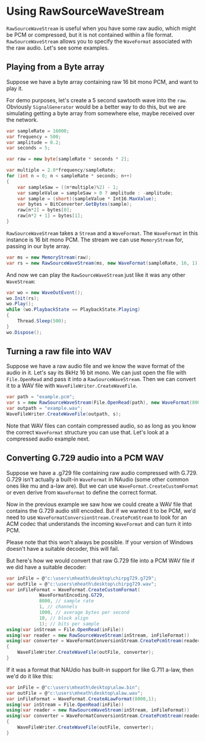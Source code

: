 # Using RawSourceWaveStream

`RawSourceWaveStream` is useful when you have some raw audio, which might be PCM or compressed, but it is not contained within a file format. `RawSourceWaveStream` allows you to specify the `WaveFormat` associated with the raw audio. Let's see some examples.

## Playing from a Byte array

Suppose we have a byte array containing raw 16 bit mono PCM, and want to play it.

For demo purposes, let's create a 5 second sawtooth wave into the `raw`. Obviously `SignalGenerator` would be a better way to do this, but we are simulating getting a byte array from somewhere else, maybe received over the network.

```c#
var sampleRate = 16000;
var frequency = 500;
var amplitude = 0.2;
var seconds = 5;

var raw = new byte[sampleRate * seconds * 2];

var multiple = 2.0*frequency/sampleRate;
for (int n = 0; n < sampleRate * seconds; n++)
{
    var sampleSaw = ((n*multiple)%2) - 1;
    var sampleValue = sampleSaw > 0 ? amplitude : -amplitude;
    var sample = (short)(sampleValue * Int16.MaxValue);
    var bytes = BitConverter.GetBytes(sample);
    raw[n*2] = bytes[0];
    raw[n*2 + 1] = bytes[1];
}
```

`RawSourceWaveStream` takes a `Stream` and a `WaveFormat`. The `WaveFormat` in this instance is 16 bit mono PCM. The stream we can use `MemoryStream` for, passing in our byte array.

```c#
var ms = new MemoryStream(raw);
var rs = new RawSourceWaveStream(ms, new WaveFormat(sampleRate, 16, 1));
```

And now we can play the `RawSourceWaveStream` just like it was any other `WaveStream`:

```c#
var wo = new WaveOutEvent();
wo.Init(rs);
wo.Play();
while (wo.PlaybackState == PlaybackState.Playing)
{
    Thread.Sleep(500);
}
wo.Dispose();
```

## Turning a raw file into WAV

Suppose we have a raw audio file and we know the wave format of the audio in it. Let's say its 8kHz 16 bit mono. We can just open the file with `File.OpenRead` and pass it into a `RawSourceWaveStream`. Then we can convert it to a WAV file with `WaveFileWriter.CreateWaveFile`.

```c#
var path = "example.pcm";
var s = new RawSourceWaveStream(File.OpenRead(path), new WaveFormat(8000,1));
var outpath = "example.wav";
WaveFileWriter.CreateWaveFile(outpath, s);
```

Note that WAV files can contain compressed audio, so as long as you know the correct `WaveFormat` structure you can use that. Let's look at a compressed audio example next.

## Converting G.729 audio into a PCM WAV

Suppose we have a .g729 file containing raw audio compressed with G.729. G.729 isn't actually a built-in `WaveFormat` in NAudio (some other common ones like mu and a-law are). But we can use `WaveFormat.CreateCustomFormat` or even derive from `WaveFormat` to define the correct format.

Now in the previous example we saw how we could create a WAV file that contains the G.729 audio still encoded. But if we wanted it to be PCM, we'd need to use `WaveFormatConversionStream.CreatePcmStream` to look for an  ACM codec that understands the incoming `WaveFormat` and can turn it into PCM. 

Please note that this won't always be possible. If your version of Windows doesn't have a suitable decoder, this will fail.

But here's how we would convert that raw G.729 file into a PCM WAV file if we did have a suitable decoder:

```c#
var inFile = @"c:\users\mheath\desktop\chirpg729.g729";
var outFile = @"c:\users\mheath\desktop\chirpg729.wav";
var inFileFormat = WaveFormat.CreateCustomFormat(
            WaveFormatEncoding.G729,
            8000, // sample rate
            1, // channels
            1000, // average bytes per second
            10, // block align
            1); // bits per sample
using(var inStream = File.OpenRead(inFile))
using(var reader = new RawSourceWaveStream(inStream, inFileFormat))
using(var converter = WaveFormatConversionStream.CreatePcmStream(reader))
{
    WaveFileWriter.CreateWaveFile(outFile, converter);
}
```

If it was a format that NAUdio has built-in support for like G.711 a-law, then we'd do it like this:

```c#
var inFile = @"c:\users\mheath\desktop\alaw.bin";
var outFile = @"c:\users\mheath\desktop\alaw.wav";
var inFileFormat = WaveFormat.CreateALawFormat(8000,1);
using(var inStream = File.OpenRead(inFile))
using(var reader = new RawSourceWaveStream(inStream, inFileFormat))
using(var converter = WaveFormatConversionStream.CreatePcmStream(reader))
{
    WaveFileWriter.CreateWaveFile(outFile, converter);
}
```